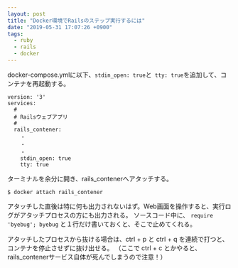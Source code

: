 ```yaml
---
layout: post
title: "Docker環境でRailsのステップ実行するには"
date: "2019-05-31 17:07:26 +0900"
tags:
  - ruby
  - rails
  - docker
---
```


docker-compose.ymlに以下、`stdin_open: true`と` tty: true`を追加して、コンテナを再起動する。

```
version: '3'
services:
  #
  # Railsウェブアプリ
  #
  rails_contener:
    ・
    ・
    ・
    stdin_open: true
    tty: true
```

ターミナルを余分に開き、rails_contenerへアタッチする。

```
$ docker attach rails_contener
```

アタッチした直後は特に何も出力されないはず。Web画面を操作すると、実行ログがアタッチプロセスの方にも出力される。
ソースコード中に、 `require 'byebug'; byebug` と１行だけ書いておくと、そこで止めてくれる。

アタッチしたプロセスから抜ける場合は、ctrl + p と ctrl + q を連続で打つと、コンテナを停止させずに抜け出せる。
（ここで ctrl + c とかやると、rails_contenerサービス自体が死んでしまうので注意！）
